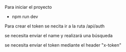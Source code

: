 Para iniciar el proyecto

* npm run dev 

Para crear el token se necita ir a la ruta /api/auth

se necesita enviar el name y realizará una búsqueda

se necesita enviar el token mediante el header "x-token"